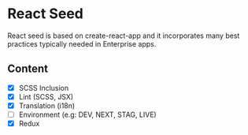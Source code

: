 # React Seed
React seed is based on create-react-app and it incorporates many best practices typically needed in Enterprise apps.

## Content
- [X] SCSS Inclusion
- [X] Lint (SCSS, JSX)
- [X] Translation (i18n)
- [ ] Environment (e.g: DEV, NEXT, STAG, LIVE)
- [X] Redux
